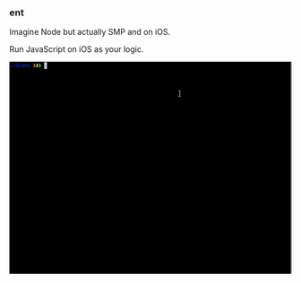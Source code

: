 ### ent

Imagine Node but actually SMP and on iOS.

Run JavaScript on iOS as your logic.

![poc](./poc.gif)
